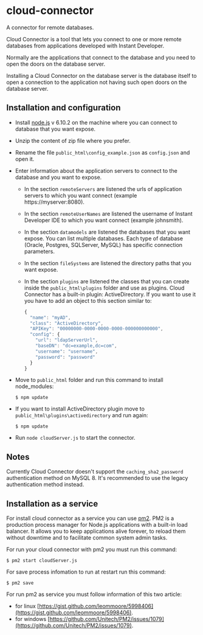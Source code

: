 # cloud-connector

A connector for remote databases.

Cloud Connector is a tool that lets you connect to one or more remote databases from applications developed with Instant Developer.

Normally are the applications that connect to the database and you need to open the doors on the database server.

Installing a Cloud Connector on the database server is the database itself to open a connection to the application not having such open doors on the database server.

## Installation and configuration

- Install [node.js](https://nodejs.org) v 6.10.2 on the machine where you can connect to database that you want expose.
- Unzip the content of zip file where you prefer.
- Rename the file `public_html\config_example.json` as `config.json` and open it.
- Enter information about the application servers to connect to the database and you want to expose.
  - In the section `remoteServers` are listened the urls of application servers to which you want connect (example https://myserver:8080).
  - In the section `remoteUserNames` are listened the username of Instant Developer IDE to which you want connect (example johnsmith).
  - In the section `datamodels` are listened the databases that you want expose. You can list multiple databases. Each type of database (Oracle, Postgres, SQLServer, MySQL) has specific connection parameters.
  - In the section `fileSystems` are listened the directory paths that you want expose.
  - In the section `plugins` are listened the classes that you can create inside the `public_html\plugins` folder and use as plugins. 
  Cloud Connector has a built-in plugin: ActiveDirectory. If you want to use it you have to add an object to this section similar to:
  
    ```js
    {
      "name": "myAD",
      "class": "ActiveDirectory",
      "APIKey": "00000000-0000-0000-0000-000000000000",
      "config": {
        "url": "ldapServerUrl",
        "baseDN": "dc=example,dc=com",
        "username": "username",
        "password": "password"
      }
    }
    ```
    
- Move to `public_html` folder and run this command to install node_modules:

  `$ npm update`

- If you want to install ActiveDirectory plugin move to `public_html\plugins\activedirectory` and run again:

  `$ npm update`

- Run `node cloudServer.js` to start the connector.

## Notes
Currently Cloud Connector doesn't support the `caching_sha2_password` authentication method on MySQL 8. It's recommended to use the legacy authentication method instead.

## Installation as a service

For install cloud connector as a service you can use [pm2](https://github.com/Unitech/pm2).
PM2 is a production process manager for Node.js applications with a built-in load balancer. It allows you to keep applications alive forever, to reload them without downtime and to facilitate common system admin tasks.

For run your cloud connector with pm2 you must run this command:

`$ pm2 start cloudServer.js`

For save process infomation to run at restart run this command:

`$ pm2 save`

For run pm2 as service you must follow information of this two article:
- for linux [https://gist.github.com/leommoore/5998406](https://gist.github.com/leommoore/5998406).
- for windows [https://github.com/Unitech/PM2/issues/1079](https://github.com/Unitech/PM2/issues/1079).
